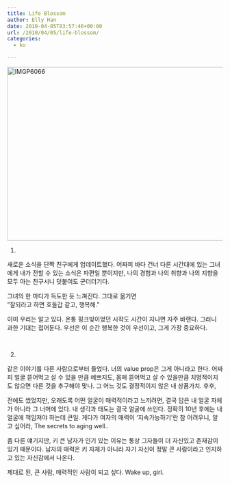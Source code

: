 ```yaml
---
title: Life Blossom
author: Elly Han
date: 2010-04-05T03:57:46+00:00
url: /2010/04/05/life-blossom/
categories:
  - ko

---
```

<img style="border-bottom:0;border-left:0;margin-left:0;border-top:0;margin-right:0;border-right:0;" title="IMGP6066" border="0" alt="IMGP6066" src="https://i0.wp.com/ellyhan.cafe24.com/wp-content/uploads/2010/04/1179882197.jpg?resize=610%2C406" width="610" height="406" data-recalc-dims="1" /> 

1. 

새로운 소식을 단짝 친구에게 업데이트했다. 어짜피 바다 건너 다른 시간대에 있는 그녀에게 내가 전할 수 있는 소식은 파편일 뿐이지만, 나의 경험과 나의 취향과 나의 지향을 모두 아는 친구시니 덧붙여도 군더더기다.

그녀의 한 마디가 득도한 듯 느껴진다. 그대로 옮기면  
”잘되라고 하면 호들갑 같고, 행복해.” 

이미 우리는 알고 있다. 온통 핑크빛이었던 시작도 시간이 지나면 자주 바랜다. 그러니 과한 기대는 접어둔다. 우선은 이 순간 행복한 것이 우선이고, 그게 가장 중요하다. 

 

2. 

같은 이야기를 다른 사람으로부터 들었다. 너의 value prop은 그게 아니라고 한다. 어짜피 얼굴 뜯어먹고 살 수 있을 만큼 예쁘지도, 몸매 뜯어먹고 살 수 있을만큼 치명적이지도 않으면 다른 것을 추구해야 맞나. 그 어느 것도 결정적이지 않은 내 상품가치. 후후,

전에도 썼었지만, 오래도록 어떤 얼굴이 매력적이라고 느끼려면, 결국 답은 내 얼굴 자체가 아니라 그 너머에 있다. 내 생각과 태도는 결국 얼굴에 쓰인다. 정확히 10년 후에는 내 얼굴에 책임져야 하는데 큰일. 게다가 여자의 매력이 ‘지속가능하기’란 참 어려우니, 알고 싶어라, The secrets to aging well..

좀 다른 얘기지만, 키 큰 남자가 인기 있는 이유는 통상 그자들이 더 자신있고 존재감이 있기 때문이다. 남자의 매력은 키 자체가 아니라 자기 자신이 정말 큰 사람이라고 인지하고 있는 자신감에서 나온다. 

제대로 된, 큰 사람, 매력적인 사람이 되고 싶다. Wake up, girl.